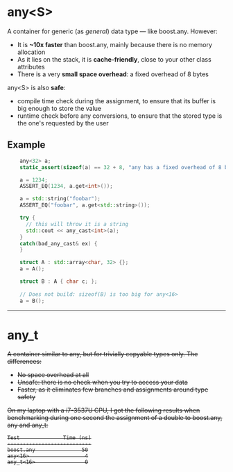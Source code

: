 any\<S\>
========
A container for generic (as *general*) data type &mdash; like boost.any. However:

 - It is **~10x faster** than boost.any, mainly because there is no memory allocation
 - As it lies on the stack, it is **cache-friendly**, close to your other class attributes
 - There is a very **small space overhead**: a fixed overhead of 8 bytes

any\<S\> is also **safe**:
 - compile time check during the assignment, to ensure that its buffer is big enough to store the value
 - runtime check before any conversions, to ensure that the stored type is the one's requested by the user


Example
-------

```c++
    any<32> a;
    static_assert(sizeof(a) == 32 + 8, "any has a fixed overhead of 8 bytes");

    a = 1234;
    ASSERT_EQ(1234, a.get<int>());

    a = std::string("foobar");
    ASSERT_EQ("foobar", a.get<std::string>());

    try {
      // this will throw it is a string
      std::cout << any_cast<int>(a);
    }
    catch(bad_any_cast& ex) {
    }

    struct A : std::array<char, 32> {};
    a = A();

    struct B : A { char c; };  
    
    // Does not build: sizeof(B) is too big for any<16>
    a = B();
```


---

any\_t<S>
=========
A container similar to any<S>, but for trivially copyable types only. The differences:

 - No space overhead at all
 - Unsafe: there is no check when you try to access your data
 - Faster, as it eliminates few branches and assignments around type safety

On my laptop with a i7-3537U CPU, I got the following results when benchmarking during one second the assignment of a double to boost.any, any<S> and any\_t<S>:

```
Test              Time (ns)
---------------------------
boost.any               50
any<16>                  4
any_t<16>                0
```
